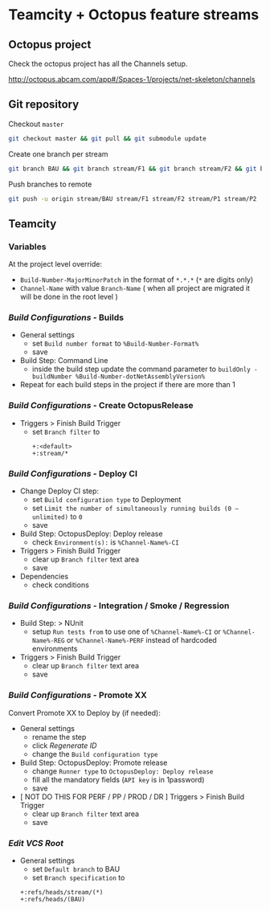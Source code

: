 # Teamcity + Octopus feature streams

## Octopus project

Check the octopus project has all the Channels setup.

http://octopus.abcam.com/app#/Spaces-1/projects/net-skeleton/channels

## Git repository

Checkout `master`

```sh
git checkout master && git pull && git submodule update
```

Create one branch per stream

```sh
git branch BAU && git branch stream/F1 && git branch stream/F2 && git branch stream/P1 && git branch stream/P2
```

Push branches to remote

```sh
git push -u origin stream/BAU stream/F1 stream/F2 stream/P1 stream/P2
```

## Teamcity 

### Variables

At the project level override:

- `Build-Number-MajorMinorPatch` in the format of `*.*.*` (`*` are digits only)
- `Channel-Name` with value `Branch-Name`  ( when all project are migrated it will be done in the root level )

### *Build Configurations* - Builds

- General settings
  - set `Build number format` to `%Build-Number-Format%`
  - save
- Build Step: Command Line
  - inside the build step update the command parameter to `buildOnly -buildNumber %Build-Number-dotNetAssemblyVersion%`
- Repeat for each build steps in the project if there are more than 1

### *Build Configurations* - Create OctopusRelease

- Triggers > Finish Build Trigger
  - set `Branch filter` to
    ```
    +:<default>
    +:stream/*
    ```

### *Build Configurations* - Deploy CI

- Change Deploy CI step:
  - set `Build configuration type` to Deployment
  - set `Limit the number of simultaneously running builds (0 — unlimited)` to `0`
  - save
- Build Step: OctopusDeploy: Deploy release
  - check `Environment(s):` is `%Channel-Name%-CI`
- Triggers > Finish Build Trigger
  - clear up `Branch filter` text area  
  - save
- Dependencies
  - check conditions
  
### *Build Configurations* - Integration / Smoke / Regression 

- Build Step: > NUnit
  - setup `Run tests from` to use one of `%Channel-Name%-CI` or `%Channel-Name%-REG` or `%Channel-Name%-PERF` instead of hardcoded environments
- Triggers > Finish Build Trigger
  - clear up `Branch filter` text area  
  - save

### *Build Configurations* - Promote XX

Convert Promote XX to Deploy by (if needed):

- General settings
  - rename the step
  - click *Regenerate ID*
  - change the `Build configuration type`
- Build Step: OctopusDeploy: Promote release
  - change `Runner type` to `OctopusDeploy: Deploy release`
  - fill all the mandatory fields (`API key` is in 1password)
  - save
- [ NOT DO THIS FOR PERF / PP / PROD / DR ] Triggers > Finish Build Trigger
  - clear up `Branch filter` text area
  - save

### *Edit VCS Root*

- General settings
  - set `Default branch` to BAU
  - set `Branch specification` to
   ```
   +:refs/heads/stream/(*)
   +:refs/heads/(BAU)
   ```